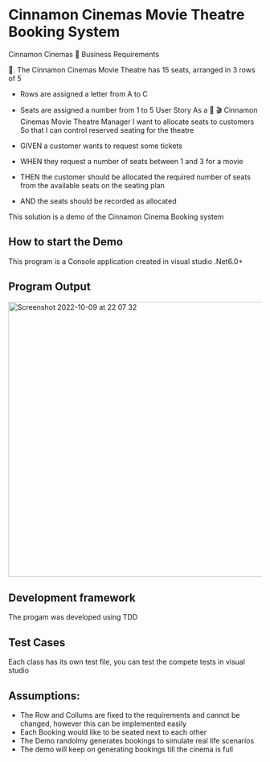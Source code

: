 # Cinnamon Cinemas Movie Theatre Booking System 

Cinnamon Cinemas 🎥 Business Requirements

🎥. The Cinnamon Cinemas Movie Theatre has 15 seats, arranged in 3 rows of 5

- Rows are assigned a letter from A to C
- Seats are assigned a number from 1 to 5
User Story
As a 🍿 🎬 Cinnamon Cinemas Movie Theatre Manager
I want to allocate seats to customers
So that I can control reserved seating for the theatre

- GIVEN a customer wants to request some tickets
- WHEN they request a number of seats between 1 and 3 for a movie
- THEN the customer should be allocated the required number of seats
from the available seats on the seating plan
- AND the seats should be recorded as allocated

This solution is a demo of the Cinnamon Cinema Booking system

## How to start the Demo
This program is a Console application created in visual studio .Net6.0+

## Program Output
<img width="547" alt="Screenshot 2022-10-09 at 22 07 32" src="https://user-images.githubusercontent.com/108285095/194779528-38e47719-d962-423b-a4d7-73abfc602cbc.png">



## Development framework
The progam was developed using TDD
## Test Cases
Each class has its own test file, you can test the compete tests in visual studio 
## Assumptions:
- The Row and Collums are fixed to the requirements and cannot be changed, however this can be implemented easily
- Each Booking would like to be seated next to each other
- The Demo randolmy generates bookings to simulate real life scenarios
- The demo will keep on generating bookings till the cinema is full 

